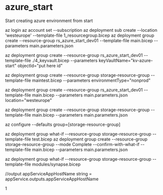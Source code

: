 # azure_start
Start creating azure environment from start


az login
az account set --subscription <subscription id>
az deployment sub create --location 'westeurope'  --template-file 1_resourcegroup.bicep
az deployment group create --resource-group rs_azure_start_dev01 --template-file main.bicep --parameters main.parameters.json

az deployment group create --resource-group rs_azure_start_dev01 --template-file ./4_keyvault.bicep --parameters keyVaultName="kv-azure-start" objectId="put here id"


az deployment group create --resource-group storage-resource-group --template-file maintest.bicep --parameters environmentType="nonprod"

az deployment group create --resource-group rs_azure_start_dev01 --template-file main.bicep --parameters main.parameters.json location="westeurope"

az deployment group create --resource-group storage-resource-group --template-file main.bicep --parameters main.parameters.json

az configure --defaults group=[storage-resource-group]

az deployment group what-if --resource-group storage-resource-group --template-file test.bicep 
az deployment group create --resource-group storage-resource-group --mode Complete  --confirm-with-what-if  --template-file main.bicep --parameters main.parameters.json

az deployment group what-if --resource-group storage-resource-group --template-file modules/synapse.bicep 

//output appServiceAppHostName string = appService.outputs.appServiceAppHostName

1